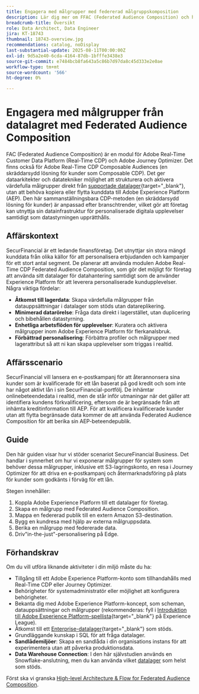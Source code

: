 ```yaml
---
title: Engagera med målgrupper med federerad målgruppskomposition
description: Lär dig mer om FFAC (Federated Audience Composition) och hur det gör det möjligt för dataarkitekter och datatekniker att strukturera och aktivera värdefulla målgrupper direkt från datalager som stöds.
breadcrumb-title: Översikt
role: Data Architect, Data Engineer
jira: KT-18743
thumbnail: 18743-overview.jpg
recommendations: catalog, noDisplay
last-substantial-update: 2025-08-11T00:00:00Z
exl-id: 9d5a2e40-6cda-4164-87db-1bfffe3438e3
source-git-commit: e7484bcb8fa643a5c86b7d97da8c45d333e2e0ae
workflow-type: tm+mt
source-wordcount: '566'
ht-degree: 0%

---
```


# Engagera med målgrupper från datalagret med Federated Audience Composition

FAC (Federated Audience Composition) är en modul för Adobe Real-Time Customer Data Platform (Real-Time CDP) och Adobe Journey Optimizer. Det finns också för Adobe Real-Time CDP Composable Audiences (en skräddarsydd lösning för kunder som Composable CDP). Det ger dataarkitekter och datatekniker möjlighet att strukturera och aktivera värdefulla målgrupper direkt från [supportade datalager](https://experienceleague.adobe.com/sv/docs/federated-audience-composition/using/start/access-prerequisites){target="_blank"}, utan att behöva kopiera eller flytta kunddata till Adobe Experience Platform (AEP). Den här sammanställningsbara CDP-metoden (en skräddarsydd lösning för kunder) är anpassad efter branschtrender, vilket gör att företag kan utnyttja sin datainfrastruktur för personaliserade digitala upplevelser samtidigt som datastyrningen upprätthålls.

## Affärskontext

SecurFinancial är ett ledande finansföretag. Det utnyttjar sin stora mängd kunddata från olika källor för att personalisera erbjudanden och kampanjer för ett stort antal segment. De planerar att använda modulen Adobe Real-Time CDP Federated Audience Composition, som gör det möjligt för företag att använda sitt datalager för datahantering samtidigt som de använder Experience Platform för att leverera personaliserade kundupplevelser. Några viktiga fördelar:

- **Åtkomst till lagerdata**: Skapa värdefulla målgrupper från datauppsättningar i datalager som stöds utan datareplikering.
- **Minimerad datarörelse**: Fråga data direkt i lagerstället, utan duplicering och bibehållen datastyrning.
- **Enhetliga arbetsflöden för upplevelser**: Kuratera och aktivera målgrupper inom Adobe Experience Platform för flerkanalsbruk.
- **Förbättrad personalisering**: Förbättra profiler och målgrupper med lagerattribut så att ni kan skapa upplevelser som triggas i realtid.

## Affärsscenario

SecurFinancial vill lansera en e-postkampanj för att återannonsera sina kunder som är kvalificerade för ett lån baserat på god kredit och som inte har något aktivt lån i sin SecurFinancial-portfölj. De inhämtar onlinebeteendedata i realtid, men de står inför utmaningar när det gäller att identifiera kundens förkvalificering, eftersom de är begränsade från att inhämta kreditinformation till AEP. För att kvalificera kvalificerade kunder utan att flytta begränsade data kommer de att använda Federated Audience Composition för att berika sin AEP-beteendepublik.

## Guide

Den här guiden visar hur vi stöder scenariot SecureFinancial Business. Det handlar i synnerhet om hur vi exponerar målgrupper för system som behöver dessa målgrupper, inklusive ett S3-lagringskonto, en resa i Journey Optimizer för att driva en e-postkampanj och återmarknadsföring på plats för kunder som godkänts i förväg för ett lån.

Stegen innehåller:

1. Koppla Adobe Experience Platform till ett datalager för företag.
2. Skapa en målgrupp med Federated Audience Composition.
3. Mappa en federerad publik till en extern Amazon S3-destination.
4. Bygg en kundresa med hjälp av externa målgruppsdata.
5. Berika en målgrupp med federerade data.
6. Driv&quot;in-the-just&quot;-personalisering på Edge.

## Förhandskrav

Om du vill utföra liknande aktiviteter i din miljö måste du ha:

- Tillgång till ett Adobe Experience Platform-konto som tillhandahålls med Real-Time CDP eller Journey Optimizer.
- Behörigheter för systemadministratör eller möjlighet att konfigurera behörigheter.
- Bekanta dig med Adobe Experience Platform-koncept, som scheman, datauppsättningar och målgrupper (rekommenderas: fyll i [Introduktion till Adobe Experience Platform-spellista](https://experienceleague.adobe.com/sv/playlists/experience-platform-introduction?lang=en){target="_blank"} på Experience League).
- Åtkomst till ett [Enterprise-datalager](https://experienceleague.adobe.com/sv/docs/federated-audience-composition/using/start/access-prerequisites){target="_blank"} som stöds.
- Grundläggande kunskap i SQL för att fråga datalager.
- **Sandlådemiljöer**: Skapa en sandlåda i din organisations instans för att experimentera utan att påverka produktionsdata.
- **Data Warehouse Connection**: I den här självstudien används en Snowflake-anslutning, men du kan använda vilket [datalager](https://experienceleague.adobe.com/sv/docs/federated-audience-composition/using/start/access-prerequisites) som helst som stöds.

Först ska vi granska [High-level Architecture &amp; Flow for Federated Audience Composition](fac-architecture-and-flow.md).
